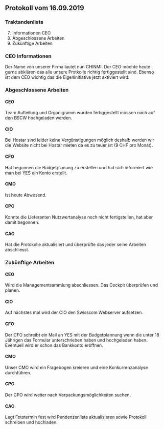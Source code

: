 ## Protokoll vom 16.09.2019  

### Traktandenliste

7. Informationen CEO
2. Abgeschlossene Arbeiten
3. Zukünftige Arbeiten

### CEO Informationen

Der Name von unserer Firma lautet nun CHINMI. Der CEO möchte heute gerne abklären das alle unsere Protkolle richtig fertiggestellt sind. Ebenso ist dem CEO wichtig das die Eigeninitiative jetzt aktiviert wird.

### Abgeschlossene Arbeiten

#### CEO

Team Aufteilung und Organigramm wurden fertiggestellt müssen noch auf den BSCW hochgeladen werden.

#### CIO

Bei Hostar sind leider keine Vergünstigungen möglich deshalb werden wir die Website nicht bei Hostar mieten da es zu teuer ist (9 CHF pro Monat).

#### CFO

Hat begonnen die Budgetplanung zu erstellen und hat sich informiert wie man bei YES ein Konto erstellt.

#### CMO

Ist heute Abwesend.

#### CPO

Konnte die Lieferanten Nutzwertanalyse noch nicht fertigstellen, hat aber damit begonnen.

#### CAO

Hat die Protokolle aktualisiert und überprüfte das jeder seine Arbeiten abschliesst.

### Zukünftige Arbeiten

#### CEO

Wird die Managementsammlung abschliessen. Das Cockpit überprüfen und planen.

#### CIO

Auf nächstes mal wird der CIO den Swisscom Webserver aufsetzen.

#### CFO

Der CFO schreibt ein Mail an YES mit der Budgetplannung wenn die unter 18 Jährigen das Formular unterschrieben haben und hochgeladen haben. Eventuell wird er schon das Bankkonto eröffnen.

#### CMO

Unser CMO wird ein Fragebogen kreieren und  eine Konkurrenzanalyse durchführen.

#### CPO

Der CPO wird weiter nach Verpackungsmöglichkeiten suchen. 

#### CAO

Legt Fototermin fest wird Pendenzenliste aktualisieren sowie Protokoll schreiben und hochladen.